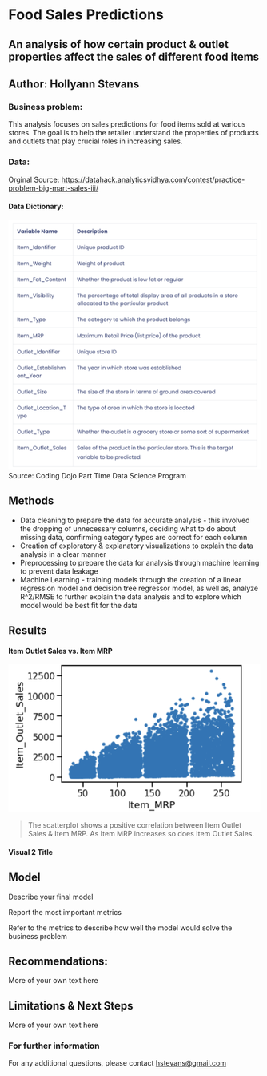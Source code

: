 # Food Sales Predictions
## An analysis of how certain product & outlet properties affect the sales of different food items

## Author: Hollyann Stevans

### Business problem:

This analysis focuses on sales predictions for food items sold at various stores. The goal is to help the retailer understand the properties of products and outlets that play crucial roles in increasing sales.


### Data:

Orginal Source: https://datahack.analyticsvidhya.com/contest/practice-problem-big-mart-sales-iii/

#### Data Dictionary:
![Model](https://github.com/hstevans/Food-Sales-Predictions/blob/main/Food%20Sales%20Predictions%20Data%20Dictionary.png)
Source: Coding Dojo Part Time Data Science Program

## Methods
- Data cleaning to prepare the data for accurate analysis - this involved the dropping of unnecessary columns, deciding what to do about missing data, confirming category types are correct for each column
- Creation of exploratory & explanatory visualizations to explain the data analysis in a clear manner 
- Preprocessing to prepare the data for analysis through machine learning to prevent data leakage
- Machine Learning - training models through the creation of a linear regression model and decision tree regressor model, as well as, analyze R^2/RMSE to further explain the data analysis and to explore which model would be best fit for the data

## Results

#### Item Outlet Sales vs. Item MRP
![Model](https://github.com/hstevans/Food-Sales-Predictions/blob/main/Item%20Outlet%20Sales%20vs.%20MRP.png)

> The scatterplot shows a positive correlation between Item Outlet Sales & Item MRP. As Item MRP increases so does Item Outlet Sales.

#### Visual 2 Title

## Model

Describe your final model

Report the most important metrics

Refer to the metrics to describe how well the model would solve the business problem

## Recommendations:

More of your own text here


## Limitations & Next Steps

More of your own text here


### For further information


For any additional questions, please contact hstevans@gmail.com

